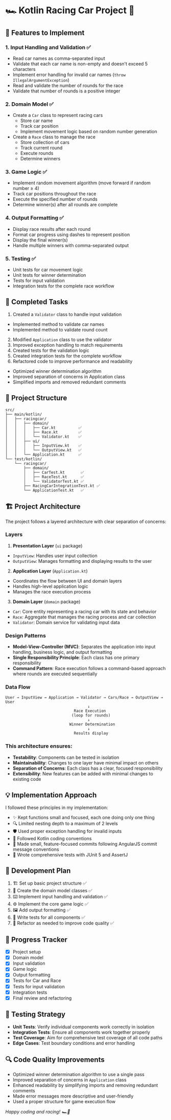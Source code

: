 # 🏎️ Kotlin Racing Car Project 🏁

## 🚀 Features to Implement

### 1. Input Handling and Validation ✅
- Read car names as comma-separated input
- Validate that each car name is non-empty and doesn't exceed 5 characters
- Implement error handling for invalid car names (`throw IllegalArgumentException`)
- Read and validate the number of rounds for the race
- Validate that number of rounds is a positive integer

### 2. Domain Model ✅
- Create a `Car` class to represent racing cars
  - Store car name
  - Track car position
  - Implement movement logic based on random number generation
- Create a `Race` class to manage the race
  - Store collection of cars
  - Track current round
  - Execute rounds
  - Determine winners

### 3. Game Logic ✅
- Implement random movement algorithm (move forward if random number ≥ 4)
- Track car positions throughout the race
- Execute the specified number of rounds
- Determine winner(s) after all rounds are complete

### 4. Output Formatting ✅
- Display race results after each round
- Format car progress using dashes to represent position
- Display the final winner(s)
- Handle multiple winners with comma-separated output

### 5. Testing ✅
- Unit tests for car movement logic
- Unit tests for winner determination
- Tests for input validation
- Integration tests for the complete race workflow

## 🚨 Completed Tasks
1. Created a `Validator` class to handle input validation
- Implemented method to validate car names
- Implemented method to validate round count
2. Modified `Application` class to use the validator
3. Improved exception handling to match requirements
4. Created tests for the validation logic
5. Created integration tests for the complete workflow
6. Refactored code to improve performance and readability
- Optimized winner determination algorithm
- Improved separation of concerns in Application class
- Simplified imports and removed redundant comments

## 📁 Project Structure
```
src/
├── main/kotlin/
│   ├── racingcar/
│   │   ├── domain/
│   │   │   ├── Car.kt          ✅
│   │   │   ├── Race.kt         ✅
│   │   │   └── Validator.kt    ✅  
│   │   ├── ui/
│   │   │   ├── InputView.kt    ✅
│   │   │   └── OutputView.kt   ✅
│   │   └── Application.kt      ✅
└── test/kotlin/
    └── racingcar/
        ├── domain/
        │   ├── CarTest.kt       ✅
        │   ├── RaceTest.kt      ✅
        │   └── ValidatorTest.kt ✅
        ├── RacingCarIntegrationTest.kt ✅
        └── ApplicationTest.kt   ✅
```
## 🏗️ Project Architecture

The project follows a layered architecture with clear separation of concerns:

### Layers
1. **Presentation Layer** (`ui` package)
  - `InputView`: Handles user input collection
  - `OutputView`: Manages formatting and displaying results to the user

2. **Application Layer** (`Application.kt`)
  - Coordinates the flow between UI and domain layers
  - Handles high-level application logic
  - Manages the race execution process

3. **Domain Layer** (`domain` package)
  - `Car`: Core entity representing a racing car with its state and behavior
  - `Race`: Aggregate that manages the racing process and car collection
  - `Validator`: Domain service for validating input data

### Design Patterns
- **Model-View-Controller (MVC)**: Separates the application into input handling, business logic, and output formatting
- **Single Responsibility Principle**: Each class has one primary responsibility
- **Command Pattern**: Race execution follows a command-based approach where rounds are executed sequentially

### Data Flow
````
User → InputView → Application → Validator → Cars/Race → OutputView → User
                                    ↓
                              Race Execution
                             (loop for rounds)
                                    ↓
                            Winner Determination
                                    ↓
                              Results display
````

### This architecture ensures:
- **Testability**: Components can be tested in isolation
- **Maintainability**: Changes to one layer have minimal impact on others
- **Separation of Concerns**: Each class has a clear, focused responsibility
- **Extensibility**: New features can be added with minimal changes to existing code
## 💡 Implementation Approach

I followed these principles in my implementation:
- ✨ Kept functions small and focused, each one doing only one thing
- 🔍 Limited nesting depth to a maximum of 2 levels
- 🛡️ Used proper exception handling for invalid inputs
- 📏 Followed Kotlin coding conventions
- 📝 Made small, feature-focused commits following AngularJS commit message conventions
- 🧪 Wrote comprehensive tests with JUnit 5 and AssertJ

## 📅 Development Plan
1. 🏗️ Set up basic project structure ✅
2. 🚗 Create the domain model classes ✅
3. ⌨️ Implement input handling and validation ✅
4. ⚙️ Implement the core game logic ✅
5. 🖼️ Add output formatting ✅
6. 🧪 Write tests for all components ✅
7. 🔄 Refactor as needed to improve code quality ✅

## 🔄 Progress Tracker
- [x] Project setup
- [x] Domain model
- [x] Input validation
- [x] Game logic
- [x] Output formatting
- [x] Tests for Car and Race
- [x] Tests for input validation
- [x] Integration tests
- [x] Final review and refactoring

## 🧪 Testing Strategy
- **Unit Tests**: Verify individual components work correctly in isolation
- **Integration Tests**: Ensure all components work together properly
- **Test Coverage**: Aim for comprehensive test coverage of all code paths
- **Edge Cases**: Test boundary conditions and error handling

## 🔍 Code Quality Improvements
- Optimized winner determination algorithm to use a single pass
- Improved separation of concerns in `Application` class
- Enhanced readability by simplifying imports and removing redundant comments
- Made error messages more descriptive and user-friendly
- Used a proper structure for game execution flow

*Happy coding and racing! 🏎️💨*